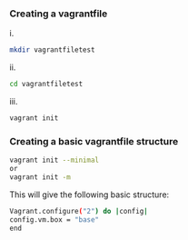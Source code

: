 ### Creating a vagrantfile 
i.
 ```bash 
mkdir vagrantfiletest
   ```
ii.
```bash 
cd vagrantfiletest
```
iii.
```bash
vagrant init
```

### Creating a basic vagrantfile structure 
```bash
vagrant init --minimal
or 
vagrant init -m
```
This will give the following basic structure:
```bash
Vagrant.configure("2") do |config| 
config.vm.box = "base"
end
```